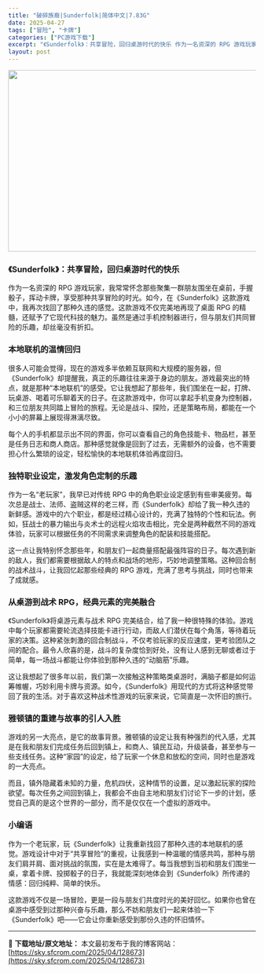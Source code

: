 ```yaml
---
title: "破碎族裔|Sunderfolk|简体中文|7.83G"
date: 2025-04-27
tags: ["冒险", "卡牌"]
categories: ["PC游戏下载"]
excerpt: "《Sunderfolk》：共享冒险，回归桌游时代的快乐 作为一名资深的 RPG 游戏玩家，我常常怀念那些聚集一群朋友围坐在桌前，手握骰子，挥动卡牌，享受那种共享冒险的时光。如今，在《Sunderfolk》这款游戏中，我再次找回了那种久违的感觉。这款游戏不仅完美地再现了桌面 RPG 的精髓，还赋予了它&hellip;"
layout: post
---
```


<img class="aligncenter size-full wp-image-128674" src="https://sky.sfcrom.com/wp-content/uploads/2025/04/2025042702161434.webp" alt="" width="660" height="370" />
<h3><strong>《Sunderfolk》：共享冒险，回归桌游时代的快乐</strong></h3>
作为一名资深的 RPG 游戏玩家，我常常怀念那些聚集一群朋友围坐在桌前，手握骰子，挥动卡牌，享受那种共享冒险的时光。如今，在《Sunderfolk》这款游戏中，我再次找回了那种久违的感觉。这款游戏不仅完美地再现了桌面 RPG 的精髓，还赋予了它现代科技的魅力。虽然是通过手机控制器进行，但与朋友们共同冒险的乐趣，却丝毫没有折扣。
<h3><strong>本地联机的温情回归</strong></h3>
很多人可能会觉得，现在的游戏多半依赖互联网和大规模的服务器，但《Sunderfolk》却提醒我，真正的乐趣往往来源于身边的朋友。游戏最突出的特点，就是那种“本地联机”的感受。它让我想起了那些年，我们围坐在一起，打牌、玩桌游、喝着可乐聊着天的日子。在这款游戏中，你可以拿起手机变身为控制器，和三位朋友共同踏上冒险的旅程。无论是战斗、探险，还是策略布局，都能在一个小小的屏幕上展现得淋漓尽致。

每个人的手机都显示出不同的界面，你可以查看自己的角色技能卡、物品栏，甚至是任务日志和商人商店。那种感觉就像是回到了过去，无需额外的设备，也不需要担心什么繁琐的设定，轻松愉快的本地联机体验再度回归。
<h3><strong>独特职业设定，激发角色定制的乐趣</strong></h3>
作为一名“老玩家”，我早已对传统 RPG 中的角色职业设定感到有些审美疲劳。每次总是战士、法师、盗贼这样的老三样，而《Sunderfolk》却给了我一种久违的新鲜感。游戏中的六个职业，都是经过精心设计的，充满了独特的个性和玩法。例如，狂战士的暴力输出与炎术士的远程火焰攻击相比，完全是两种截然不同的游戏体验，玩家可以根据任务的不同需求来调整角色的配装和技能搭配。

这一点让我特别怀念那些年，和朋友们一起商量搭配最强阵容的日子。每次遇到新的敌人，我们都需要根据敌人的特点和战场的地形，巧妙地调整策略。这种回合制的战术战斗，让我回忆起那些经典的 RPG 游戏，充满了思考与挑战，同时也带来了成就感。
<h3><strong>从桌游到战术 RPG，经典元素的完美融合</strong></h3>
《Sunderfolk》将桌游元素与战术 RPG 完美结合，给了我一种很特殊的体验。游戏中每个玩家都需要轮流选择技能卡进行行动，而敌人们潜伏在每个角落，等待着玩家的决策。这种紧张刺激的回合制战斗，不仅考验玩家的反应速度，更考验团队之间的配合。最令人欣喜的是，战斗的复杂度恰到好处，没有让人感到无聊或者过于简单，每一场战斗都能让你体验到那种久违的“动脑筋”乐趣。

这让我想起了很多年以前，我们第一次接触这种策略类桌游时，满脑子都是如何运筹帷幄，巧妙利用卡牌与资源。如今，《Sunderfolk》用现代的方式将这种感觉带回了我的生活。对于喜欢这种战术性游戏的玩家来说，它简直是一次怀旧的旅行。
<h3><strong>雅顿镇的重建与故事的引人入胜</strong></h3>
游戏的另一大亮点，是它的故事背景。雅顿镇的设定让我有种强烈的代入感，尤其是在我和朋友们完成任务后回到镇上，和商人、镇民互动，升级装备，甚至参与一些支线任务。这种“家园”的设定，给了玩家一个休息和放松的空间，同时也是游戏的一大亮点。

而且，镇外隐藏着未知的力量，危机四伏，这种情节的设置，足以激起玩家的探险欲望。每次任务之间回到镇上，我都会不由自主地和朋友们讨论下一步的计划，感觉自己真的是这个世界的一部分，而不是仅仅在一个虚拟的游戏中。
<h3><strong>小编语</strong></h3>
作为一个老玩家，玩《Sunderfolk》让我重新找回了那种久违的本地联机的感觉。游戏设计中对于“共享冒险”的重视，让我感到一种温暖的情感共鸣，那种与朋友们肩并肩、面对挑战的氛围，实在是太难得了。每当我想到当初和朋友们围坐一桌，拿着卡牌、投掷骰子的日子，我就能深刻地体会到《Sunderfolk》所传递的情感：回归纯粹、简单的快乐。

这款游戏不仅是一场冒险，更是一段与朋友们共度时光的美好回忆。如果你也曾在桌游中感受到过那种兴奋与乐趣，那么不妨和朋友们一起来体验一下《Sunderfolk》吧——它会让你重新感受到那份久违的怀旧情怀。

---
📖 **下载地址/原文地址：** 本文最初发布于我的博客网站：[https://sky.sfcrom.com/2025/04/128673](https://sky.sfcrom.com/2025/04/128673)
